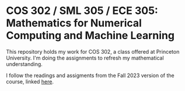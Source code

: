 # COS 302 / SML 305 / ECE 305: Mathematics for Numerical Computing and Machine Learning

This repository holds my work for COS 302, a class offered at Princeton University. I'm doing the assignments to refresh my mathematical understanding. 

I follow the readings and assigments from the Fall 2023 version of the course, linked [here](https://www.cs.princeton.edu/courses/archive/fall23/cos302/).
